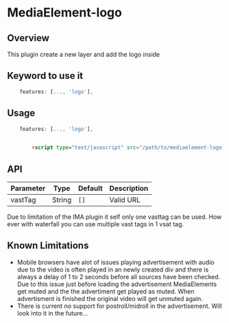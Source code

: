 # MediaElement-logo

## Overview

This plugin create a new layer and add the logo inside

## Keyword to use it
```javascript
	features: [..., 'logo'],
```

## Usage
```javascript
	features: [..., 'logo'],
	
```


```html
		<script type="text/javascript" src="/path/to/mediaelement-logo.js"></script>		
```

## API

Parameter | Type | Default | Description
------ | --------- | ------- | --------
vastTag | String | `[]` | Valid URL


Due to limitation of the IMA plugin it self only one vasttag can be used. How ever with waterfall you can use multiple vast tags in 1 vsat tag.

## Known Limitations
		
* Mobile browsers have alot of issues playing advertisement with audio due to the video is often played in an newly created div and there is always a delay of 1 to 2 seconds before all sources have been checked. Due to this issue just before loading the advertisement MediaElements get muted and the the advertiment get played as muted. When advertisment is finished the original video will get unmuted again.
* There is current no support for postroll/midroll in the advertisement. Will look into it in the future...
